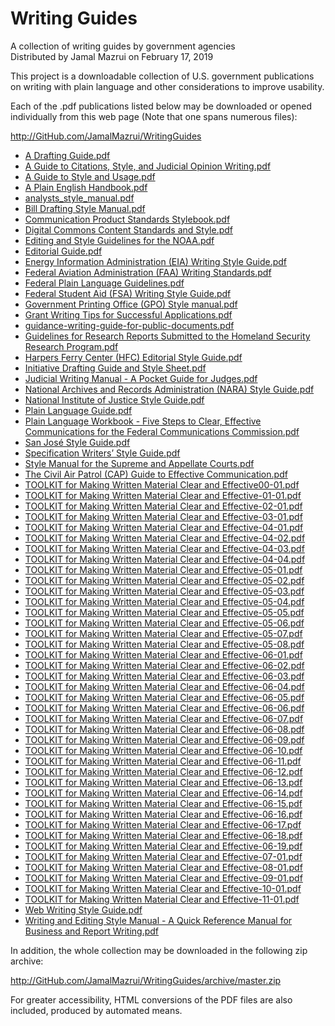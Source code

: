 ﻿# Writing Guides
A collection of writing guides by government agencies\
Distributed by Jamal Mazrui on February 17, 2019

This project is a downloadable collection of U.S. government publications on writing with plain language and other considerations to improve usability.

Each of the .pdf publications listed below may be downloaded or opened individually from this web page (Note that one spans numerous files):

<http://GitHub.com/JamalMazrui/WritingGuides>

- [A Drafting Guide.pdf](https://github.com/jamalmazrui/WritingGuides/raw/master/A%20Drafting%20Guide.pdf)
- [A Guide to Citations, Style, and Judicial Opinion Writing.pdf](https://github.com/jamalmazrui/WritingGuides/raw/master/A%20Guide%20to%20Citations,%20Style,%20and%20Judicial%20Opinion%20Writing.pdf)
- [A Guide to Style and Usage.pdf](https://github.com/jamalmazrui/WritingGuides/raw/master/A%20Guide%20to%20Style%20and%20Usage.pdf)
- [A Plain English Handbook.pdf](https://github.com/jamalmazrui/WritingGuides/raw/master/A%20Plain%20English%20Handbook.pdf)
- [analysts_style_manual.pdf](https://github.com/jamalmazrui/WritingGuides/raw/master/analysts_style_manual.pdf)
- [Bill Drafting Style Manual.pdf](https://github.com/jamalmazrui/WritingGuides/raw/master/Bill%20Drafting%20Style%20Manual.pdf)
- [Communication Product Standards Stylebook.pdf](https://github.com/jamalmazrui/WritingGuides/raw/master/Communication%20Product%20Standards%20Stylebook.pdf)
- [Digital Commons Content Standards and Style.pdf](https://github.com/jamalmazrui/WritingGuides/raw/master/Digital%20Commons%20Content%20Standards%20and%20Style.pdf)
- [Editing and Style Guidelines for the NOAA.pdf](https://github.com/jamalmazrui/WritingGuides/raw/master/Editing%20and%20Style%20Guidelines%20for%20the%20NOAA.pdf)
- [Editorial Guide.pdf](https://github.com/jamalmazrui/WritingGuides/raw/master/Editorial%20Guide.pdf)
- [Energy Information Administration (EIA) Writing Style Guide.pdf](https://github.com/jamalmazrui/WritingGuides/raw/master/Energy%20Information%20Administration%20(EIA)%20Writing%20Style%20Guide.pdf)
- [Federal Aviation Administration (FAA) Writing Standards.pdf](https://github.com/jamalmazrui/WritingGuides/raw/master/Federal%20Aviation%20Administration%20(FAA)%20Writing%20Standards.pdf)
- [Federal Plain Language Guidelines.pdf](https://github.com/jamalmazrui/WritingGuides/raw/master/Federal%20Plain%20Language%20Guidelines.pdf)
- [Federal Student Aid (FSA) Writing Style Guide.pdf](https://github.com/jamalmazrui/WritingGuides/raw/master/Federal%20Student%20Aid%20(FSA)%20Writing%20Style%20Guide.pdf)
- [Government Printing Office (GPO) Style manual.pdf](https://github.com/jamalmazrui/WritingGuides/raw/master/Government%20Printing%20Office%20(GPO)%20Style%20manual.pdf)
- [Grant Writing Tips for Successful Applications.pdf](https://github.com/jamalmazrui/WritingGuides/raw/master/Grant%20Writing%20Tips%20for%20Successful%20Applications.pdf)
- [guidance-writing-guide-for-public-documents.pdf](https://github.com/jamalmazrui/WritingGuides/raw/master/guidance-writing-guide-for-public-documents.pdf)
- [Guidelines for Research Reports Submitted to the Homeland Security Research Program.pdf](https://github.com/jamalmazrui/WritingGuides/raw/master/Guidelines%20for%20Research%20Reports%20Submitted%20to%20the%20Homeland%20Security%20Research%20Program.pdf)
- [Harpers Ferry Center (HFC) Editorial Style Guide.pdf](https://github.com/jamalmazrui/WritingGuides/raw/master/Harpers%20Ferry%20Center%20(HFC)%20Editorial%20Style%20Guide.pdf)
- [Initiative Drafting Guide and Style Sheet.pdf](https://github.com/jamalmazrui/WritingGuides/raw/master/Initiative%20Drafting%20Guide%20and%20Style%20Sheet.pdf)
- [Judicial Writing Manual - A Pocket Guide for Judges.pdf](https://github.com/jamalmazrui/WritingGuides/raw/master/Judicial%20Writing%20Manual%20-%20A%20Pocket%20Guide%20for%20Judges.pdf)
- [National Archives and Records Administration (NARA) Style Guide.pdf](https://github.com/jamalmazrui/WritingGuides/raw/master/National%20Archives%20and%20Records%20Administration%20(NARA)%20Style%20Guide.pdf)
- [National Institute of Justice Style Guide.pdf](https://github.com/jamalmazrui/WritingGuides/raw/master/National%20Institute%20of%20Justice%20Style%20Guide.pdf)
- [Plain Language Guide.pdf](https://github.com/jamalmazrui/WritingGuides/raw/master/Plain%20Language%20Guide.pdf)
- [Plain Language Workbook - Five Steps to Clear, Effective Communications for the Federal Communications Commission.pdf](https://github.com/jamalmazrui/WritingGuides/raw/master/Plain%20Language%20Workbook%20-%20Five%20Steps%20to%20Clear,%20Effective%20Communications%20for%20the%20Federal%20Communications%20Commission.pdf)
- [San José Style Guide.pdf](https://github.com/jamalmazrui/WritingGuides/raw/master/San%20José%20Style%20Guide.pdf)
- [Specification Writers’  Style Guide.pdf](https://github.com/jamalmazrui/WritingGuides/raw/master/Specification%20Writers’%20%20Style%20Guide.pdf)
- [Style Manual for the Supreme and Appellate Courts.pdf](https://github.com/jamalmazrui/WritingGuides/raw/master/Style%20Manual%20for%20the%20Supreme%20and%20Appellate%20Courts.pdf)
- [The Civil Air Patrol (CAP) Guide to Effective Communication.pdf](https://github.com/jamalmazrui/WritingGuides/raw/master/The%20Civil%20Air%20Patrol%20(CAP)%20Guide%20to%20Effective%20Communication.pdf)
- [TOOLKIT for Making Written Material Clear and Effective00-01.pdf](https://github.com/jamalmazrui/WritingGuides/raw/master/TOOLKIT%20for%20Making%20Written%20Material%20Clear%20and%20Effective00-01.pdf)
- [TOOLKIT for Making Written Material Clear and Effective-01-01.pdf](https://github.com/jamalmazrui/WritingGuides/raw/master/TOOLKIT%20for%20Making%20Written%20Material%20Clear%20and%20Effective-01-01.pdf)
- [TOOLKIT for Making Written Material Clear and Effective-02-01.pdf](https://github.com/jamalmazrui/WritingGuides/raw/master/TOOLKIT%20for%20Making%20Written%20Material%20Clear%20and%20Effective-02-01.pdf)
- [TOOLKIT for Making Written Material Clear and Effective-03-01.pdf](https://github.com/jamalmazrui/WritingGuides/raw/master/TOOLKIT%20for%20Making%20Written%20Material%20Clear%20and%20Effective-03-01.pdf)
- [TOOLKIT for Making Written Material Clear and Effective-04-01.pdf](https://github.com/jamalmazrui/WritingGuides/raw/master/TOOLKIT%20for%20Making%20Written%20Material%20Clear%20and%20Effective-04-01.pdf)
- [TOOLKIT for Making Written Material Clear and Effective-04-02.pdf](https://github.com/jamalmazrui/WritingGuides/raw/master/TOOLKIT%20for%20Making%20Written%20Material%20Clear%20and%20Effective-04-02.pdf)
- [TOOLKIT for Making Written Material Clear and Effective-04-03.pdf](https://github.com/jamalmazrui/WritingGuides/raw/master/TOOLKIT%20for%20Making%20Written%20Material%20Clear%20and%20Effective-04-03.pdf)
- [TOOLKIT for Making Written Material Clear and Effective-04-04.pdf](https://github.com/jamalmazrui/WritingGuides/raw/master/TOOLKIT%20for%20Making%20Written%20Material%20Clear%20and%20Effective-04-04.pdf)
- [TOOLKIT for Making Written Material Clear and Effective-05-01.pdf](https://github.com/jamalmazrui/WritingGuides/raw/master/TOOLKIT%20for%20Making%20Written%20Material%20Clear%20and%20Effective-05-01.pdf)
- [TOOLKIT for Making Written Material Clear and Effective-05-02.pdf](https://github.com/jamalmazrui/WritingGuides/raw/master/TOOLKIT%20for%20Making%20Written%20Material%20Clear%20and%20Effective-05-02.pdf)
- [TOOLKIT for Making Written Material Clear and Effective-05-03.pdf](https://github.com/jamalmazrui/WritingGuides/raw/master/TOOLKIT%20for%20Making%20Written%20Material%20Clear%20and%20Effective-05-03.pdf)
- [TOOLKIT for Making Written Material Clear and Effective-05-04.pdf](https://github.com/jamalmazrui/WritingGuides/raw/master/TOOLKIT%20for%20Making%20Written%20Material%20Clear%20and%20Effective-05-04.pdf)
- [TOOLKIT for Making Written Material Clear and Effective-05-05.pdf](https://github.com/jamalmazrui/WritingGuides/raw/master/TOOLKIT%20for%20Making%20Written%20Material%20Clear%20and%20Effective-05-05.pdf)
- [TOOLKIT for Making Written Material Clear and Effective-05-06.pdf](https://github.com/jamalmazrui/WritingGuides/raw/master/TOOLKIT%20for%20Making%20Written%20Material%20Clear%20and%20Effective-05-06.pdf)
- [TOOLKIT for Making Written Material Clear and Effective-05-07.pdf](https://github.com/jamalmazrui/WritingGuides/raw/master/TOOLKIT%20for%20Making%20Written%20Material%20Clear%20and%20Effective-05-07.pdf)
- [TOOLKIT for Making Written Material Clear and Effective-05-08.pdf](https://github.com/jamalmazrui/WritingGuides/raw/master/TOOLKIT%20for%20Making%20Written%20Material%20Clear%20and%20Effective-05-08.pdf)
- [TOOLKIT for Making Written Material Clear and Effective-06-01.pdf](https://github.com/jamalmazrui/WritingGuides/raw/master/TOOLKIT%20for%20Making%20Written%20Material%20Clear%20and%20Effective-06-01.pdf)
- [TOOLKIT for Making Written Material Clear and Effective-06-02.pdf](https://github.com/jamalmazrui/WritingGuides/raw/master/TOOLKIT%20for%20Making%20Written%20Material%20Clear%20and%20Effective-06-02.pdf)
- [TOOLKIT for Making Written Material Clear and Effective-06-03.pdf](https://github.com/jamalmazrui/WritingGuides/raw/master/TOOLKIT%20for%20Making%20Written%20Material%20Clear%20and%20Effective-06-03.pdf)
- [TOOLKIT for Making Written Material Clear and Effective-06-04.pdf](https://github.com/jamalmazrui/WritingGuides/raw/master/TOOLKIT%20for%20Making%20Written%20Material%20Clear%20and%20Effective-06-04.pdf)
- [TOOLKIT for Making Written Material Clear and Effective-06-05.pdf](https://github.com/jamalmazrui/WritingGuides/raw/master/TOOLKIT%20for%20Making%20Written%20Material%20Clear%20and%20Effective-06-05.pdf)
- [TOOLKIT for Making Written Material Clear and Effective-06-06.pdf](https://github.com/jamalmazrui/WritingGuides/raw/master/TOOLKIT%20for%20Making%20Written%20Material%20Clear%20and%20Effective-06-06.pdf)
- [TOOLKIT for Making Written Material Clear and Effective-06-07.pdf](https://github.com/jamalmazrui/WritingGuides/raw/master/TOOLKIT%20for%20Making%20Written%20Material%20Clear%20and%20Effective-06-07.pdf)
- [TOOLKIT for Making Written Material Clear and Effective-06-08.pdf](https://github.com/jamalmazrui/WritingGuides/raw/master/TOOLKIT%20for%20Making%20Written%20Material%20Clear%20and%20Effective-06-08.pdf)
- [TOOLKIT for Making Written Material Clear and Effective-06-09.pdf](https://github.com/jamalmazrui/WritingGuides/raw/master/TOOLKIT%20for%20Making%20Written%20Material%20Clear%20and%20Effective-06-09.pdf)
- [TOOLKIT for Making Written Material Clear and Effective-06-10.pdf](https://github.com/jamalmazrui/WritingGuides/raw/master/TOOLKIT%20for%20Making%20Written%20Material%20Clear%20and%20Effective-06-10.pdf)
- [TOOLKIT for Making Written Material Clear and Effective-06-11.pdf](https://github.com/jamalmazrui/WritingGuides/raw/master/TOOLKIT%20for%20Making%20Written%20Material%20Clear%20and%20Effective-06-11.pdf)
- [TOOLKIT for Making Written Material Clear and Effective-06-12.pdf](https://github.com/jamalmazrui/WritingGuides/raw/master/TOOLKIT%20for%20Making%20Written%20Material%20Clear%20and%20Effective-06-12.pdf)
- [TOOLKIT for Making Written Material Clear and Effective-06-13.pdf](https://github.com/jamalmazrui/WritingGuides/raw/master/TOOLKIT%20for%20Making%20Written%20Material%20Clear%20and%20Effective-06-13.pdf)
- [TOOLKIT for Making Written Material Clear and Effective-06-14.pdf](https://github.com/jamalmazrui/WritingGuides/raw/master/TOOLKIT%20for%20Making%20Written%20Material%20Clear%20and%20Effective-06-14.pdf)
- [TOOLKIT for Making Written Material Clear and Effective-06-15.pdf](https://github.com/jamalmazrui/WritingGuides/raw/master/TOOLKIT%20for%20Making%20Written%20Material%20Clear%20and%20Effective-06-15.pdf)
- [TOOLKIT for Making Written Material Clear and Effective-06-16.pdf](https://github.com/jamalmazrui/WritingGuides/raw/master/TOOLKIT%20for%20Making%20Written%20Material%20Clear%20and%20Effective-06-16.pdf)
- [TOOLKIT for Making Written Material Clear and Effective-06-17.pdf](https://github.com/jamalmazrui/WritingGuides/raw/master/TOOLKIT%20for%20Making%20Written%20Material%20Clear%20and%20Effective-06-17.pdf)
- [TOOLKIT for Making Written Material Clear and Effective-06-18.pdf](https://github.com/jamalmazrui/WritingGuides/raw/master/TOOLKIT%20for%20Making%20Written%20Material%20Clear%20and%20Effective-06-18.pdf)
- [TOOLKIT for Making Written Material Clear and Effective-06-19.pdf](https://github.com/jamalmazrui/WritingGuides/raw/master/TOOLKIT%20for%20Making%20Written%20Material%20Clear%20and%20Effective-06-19.pdf)
- [TOOLKIT for Making Written Material Clear and Effective-07-01.pdf](https://github.com/jamalmazrui/WritingGuides/raw/master/TOOLKIT%20for%20Making%20Written%20Material%20Clear%20and%20Effective-07-01.pdf)
- [TOOLKIT for Making Written Material Clear and Effective-08-01.pdf](https://github.com/jamalmazrui/WritingGuides/raw/master/TOOLKIT%20for%20Making%20Written%20Material%20Clear%20and%20Effective-08-01.pdf)
- [TOOLKIT for Making Written Material Clear and Effective-09-01.pdf](https://github.com/jamalmazrui/WritingGuides/raw/master/TOOLKIT%20for%20Making%20Written%20Material%20Clear%20and%20Effective-09-01.pdf)
- [TOOLKIT for Making Written Material Clear and Effective-10-01.pdf](https://github.com/jamalmazrui/WritingGuides/raw/master/TOOLKIT%20for%20Making%20Written%20Material%20Clear%20and%20Effective-10-01.pdf)
- [TOOLKIT for Making Written Material Clear and Effective-11-01.pdf](https://github.com/jamalmazrui/WritingGuides/raw/master/TOOLKIT%20for%20Making%20Written%20Material%20Clear%20and%20Effective-11-01.pdf)
- [Web Writing Style Guide.pdf](https://github.com/jamalmazrui/WritingGuides/raw/master/Web%20Writing%20Style%20Guide.pdf)
- [Writing and Editing Style Manual - A Quick Reference Manual for Business and Report Writing.pdf](https://github.com/jamalmazrui/WritingGuides/raw/master/Writing%20and%20Editing%20Style%20Manual%20-%20A%20Quick%20Reference%20Manual%20for%20Business%20and%20Report%20Writing.pdf)


In addition, the whole collection may be downloaded in the following zip archive:

<http://GitHub.com/JamalMazrui/WritingGuides/archive/master.zip>

For greater accessibility, HTML conversions of the PDF files are also included, produced by automated means.
